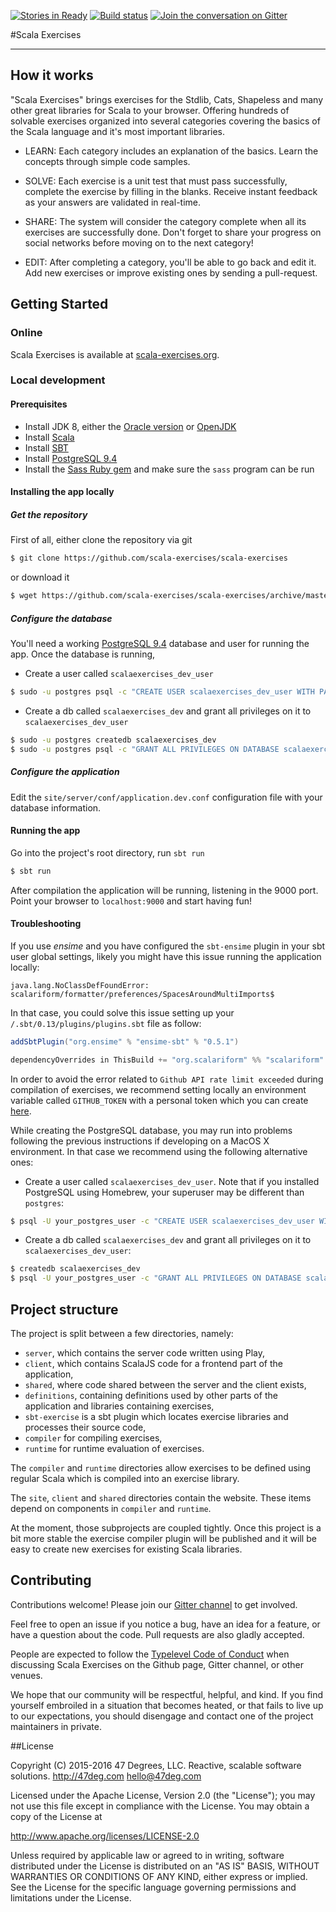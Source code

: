 [![Stories in Ready](https://badge.waffle.io/47deg/scala-exercises.png?label=ready&title=Ready)](https://waffle.io/47deg/scala-exercises)
[![Build status](https://img.shields.io/travis/scala-exercises/scala-exercises.svg)](https://travis-ci.org/scala-exercises/scala-exercises)
[![Join the conversation on Gitter](https://img.shields.io/gitter/room/47deg/scala-exercises.svg)](https://gitter.im/47deg/scala-exercises)

#Scala Exercises

------------------------

## How it works

"Scala Exercises" brings exercises for the Stdlib, Cats, Shapeless and many other great libraries for Scala to your browser. Offering hundreds of solvable exercises organized into several categories covering the basics of the Scala language and it's most important libraries.

- LEARN: Each category includes an explanation of the basics. Learn the concepts through simple code samples.

- SOLVE: Each exercise is a unit test that must pass successfully, complete the exercise by filling in the blanks. Receive instant feedback as your answers are validated in real-time.

- SHARE: The system will consider the category complete when all its exercises are successfully done. Don't forget to share your progress on social networks before moving on to the next category!

- EDIT: After completing a category, you'll be able to go back and edit it. Add new exercises or improve existing ones by sending a pull-request.


## Getting Started

### Online

Scala Exercises is available at [scala-exercises.org](https://scala-exercises.org). 

### Local development

#### Prerequisites

- Install JDK 8, either the [Oracle version](http://www.oracle.com/technetwork/java/javase/downloads/jdk8-downloads-2133151.html) or [OpenJDK](http://openjdk.java.net/projects/jdk8/)
- Install [Scala](http://scala-lang.org/download/)
- Install [SBT](http://www.scala-sbt.org/download.html)
- Install [PostgreSQL 9.4](http://www.postgresql.org/download/)
- Install the [Sass Ruby gem](http://sass-lang.com/install) and make sure the `sass` program can be run

#### Installing the app locally

##### Get the repository
First of all, either clone the repository via git

```sh
$ git clone https://github.com/scala-exercises/scala-exercises
```

or download it

```sh
$ wget https://github.com/scala-exercises/scala-exercises/archive/master.zip
```
##### Configure the database

You'll need a working [PostgreSQL 9.4](http://www.postgresql.org/download/) database and user for running the app. Once the database is running,

- Create a user called `scalaexercises_dev_user`

```sh
$ sudo -u postgres psql -c "CREATE USER scalaexercises_dev_user WITH PASSWORD 'a_password';"
```

- Create a db called `scalaexercises_dev` and grant all privileges on it to `scalaexercises_dev_user`

```sh
$ sudo -u postgres createdb scalaexercises_dev
$ sudo -u postgres psql -c "GRANT ALL PRIVILEGES ON DATABASE scalaexercises_dev TO scalaexercises_dev_user;"
```

##### Configure the application

Edit the `site/server/conf/application.dev.conf` configuration file with your database information.

#### Running the app

Go into the project's root directory, run `sbt run`

```sh
$ sbt run
```

After compilation the application will be running, listening in the 9000 port. Point your browser
to `localhost:9000` and start having fun!

#### Troubleshooting

If you use *ensime* and you have configured the `sbt-ensime` plugin in your sbt user
global settings, likely you might have this issue running the application locally:

```java.lang.NoClassDefFoundError: scalariform/formatter/preferences/SpacesAroundMultiImports$```

In that case, you could solve this issue setting up your `/.sbt/0.13/plugins/plugins.sbt` file
as follow:

```scala
addSbtPlugin("org.ensime" % "ensime-sbt" % "0.5.1")

dependencyOverrides in ThisBuild += "org.scalariform" %% "scalariform" % "0.1.8"
```

In order to avoid the error related to `Github API rate limit exceeded` during compilation of exercises, we recommend setting locally an environment variable called `GITHUB_TOKEN` with a personal token which you can create [here](https://github.com/settings/tokens/new).

While creating the PostgreSQL database, you may run into problems following the previous instructions if developing on a MacOS X environment. In that case we recommend using the following alternative ones:

- Create a user called `scalaexercises_dev_user`. Note that if you installed PostgreSQL using Homebrew, your superuser may be different than `postgres`:

```sh
$ psql -U your_postgres_user -c "CREATE USER scalaexercises_dev_user WITH PASSWORD 'a_password';"
```

- Create a db called `scalaexercises_dev` and grant all privileges on it to `scalaexercises_dev_user`:

```sh
$ createdb scalaexercises_dev
$ psql -U your_postgres_user -c "GRANT ALL PRIVILEGES ON DATABASE scalaexercises_dev TO scalaexercises_dev_user;"
```

## Project structure

The project is split between a few directories, namely:
- `server`, which contains the server code written using Play,
- `client`, which contains ScalaJS code for a frontend part of the application,
- `shared`, where code shared between the server and the client exists,
- `definitions`, containing definitions used by other parts of the application and libraries containing exercises,
- `sbt-exercise` is a sbt plugin which locates exercise libraries and processes their source code,
- `compiler` for compiling exercises,
- `runtime` for runtime evaluation of exercises.

The `compiler` and `runtime` directories allow exercises to be defined using 
regular Scala which is compiled into an exercise library.

The `site`, `client` and `shared` directories contain the website. These items depend on components in `compiler` and `runtime`.

At the moment, those subprojects are coupled tightly. Once this project
is a bit more stable the exercise compiler plugin will be published and it will
be easy to create new exercises for existing Scala libraries.

## Contributing

Contributions welcome! Please join our [Gitter channel](https://gitter.im/scala-exercises/scala-exercises)
to get involved.

Feel free to open an issue if you notice a bug, have an idea for a
feature, or have a question about the code. Pull requests are also
gladly accepted. 

People are expected to follow the
[Typelevel Code of Conduct](http://typelevel.org/conduct.html) when
discussing Scala Exercises on the Github page, Gitter channel, or other
venues.

We hope that our community will be respectful, helpful, and kind. If
you find yourself embroiled in a situation that becomes heated, or
that fails to live up to our expectations, you should disengage and
contact one of the project maintainers in private. 

##License

Copyright (C) 2015-2016 47 Degrees, LLC.
Reactive, scalable software solutions.
http://47deg.com
hello@47deg.com

Licensed under the Apache License, Version 2.0 (the "License");
you may not use this file except in compliance with the License.
You may obtain a copy of the License at

http://www.apache.org/licenses/LICENSE-2.0

Unless required by applicable law or agreed to in writing, software
distributed under the License is distributed on an "AS IS" BASIS,
WITHOUT WARRANTIES OR CONDITIONS OF ANY KIND, either express or implied.
See the License for the specific language governing permissions and
limitations under the License.
